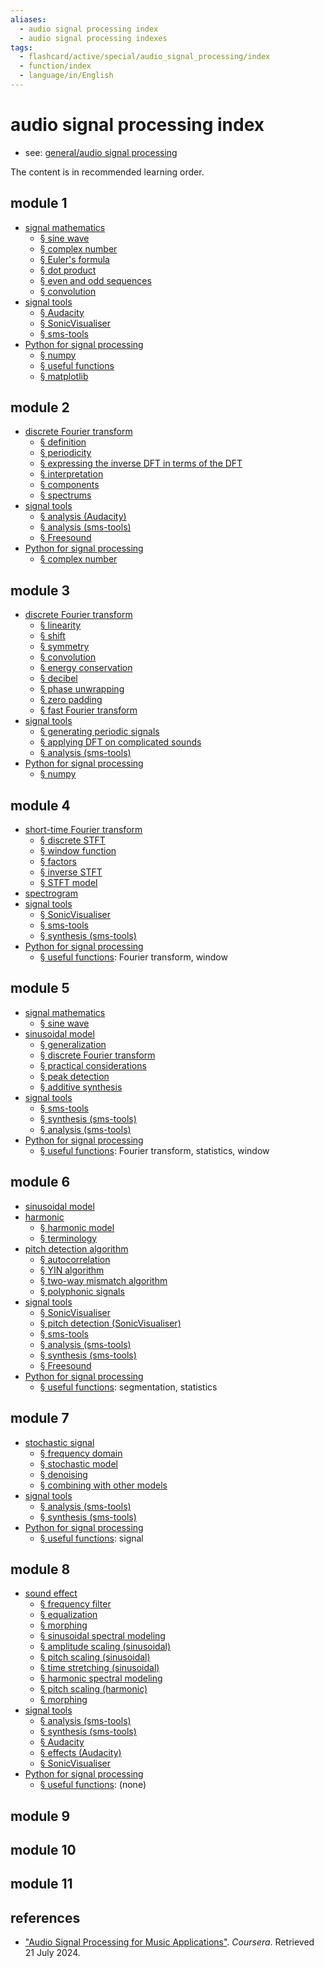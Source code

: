 ```yaml
---
aliases:
  - audio signal processing index
  - audio signal processing indexes
tags:
  - flashcard/active/special/audio_signal_processing/index
  - function/index
  - language/in/English
---
```


# audio signal processing index

- see: [general/audio signal processing](../../general/audio%20signal%20processing.md)

The content is in recommended learning order.

## module 1

- [signal mathematics](signal%20mathematics.md)
  - [§ sine wave](signal%20mathematics.md#sine%20wave)
  - [§ complex number](signal%20mathematics.md#complex%20number)
  - [§ Euler's formula](signal%20mathematics.md#Euler's%20formula)
  - [§ dot product](signal%20mathematics.md#dot%20product)
  - [§ even and odd sequences](signal%20mathematics.md#even%20and%20odd%20sequences)
  - [§ convolution](signal%20mathematics.md#convolution)
- [signal tools](signal%20tools.md)
  - [§ Audacity](signal%20tools.md#Audacity)
  - [§ SonicVisualiser](signal%20tools.md#SonicVisualiser)
  - [§ sms-tools](signal%20tools.md#sms-tools)
- [Python for signal processing](Python%20for%20signal%20processing.md)
  - [§ numpy](Python%20for%20signal%20processing.md#numpy)
  - [§ useful functions](Python%20for%20signal%20processing.md#useful%20functions)
  - [§ matplotlib](Python%20for%20signal%20processing.md#matplotlib)

## module 2

- [discrete Fourier transform](discrete%20Fourier%20transform.md)
  - [§ definition](discrete%20Fourier%20transform.md#definition)
  - [§ periodicity](discrete%20Fourier%20transform.md#periodicity)
  - [§ expressing the inverse DFT in terms of the DFT](discrete%20Fourier%20transform.md#expressing%20the%20inverse%20DFT%20in%20terms%20of%20the%20DFT)
  - [§ interpretation](discrete%20Fourier%20transform.md#interpretation)
  - [§ components](discrete%20Fourier%20transform.md#components)
  - [§ spectrums](discrete%20Fourier%20transform.md#spectrums)
- [signal tools](signal%20tools.md)
  - [§ analysis (Audacity)](signal%20tools.md#analysis%20(Audacity))
  - [§ analysis (sms-tools)](signal%20tools.md#analysis%20(sms-tools))
  - [§ Freesound](signal%20tools.md#Freesound)
- [Python for signal processing](Python%20for%20signal%20processing.md)
  - [§ complex number](Python%20for%20signal%20processing.md#complex%20number)

## module 3

- [discrete Fourier transform](discrete%20Fourier%20transform.md)
  - [§ linearity](discrete%20Fourier%20transform.md#linearity)
  - [§ shift](discrete%20Fourier%20transform.md#shift)
  - [§ symmetry](discrete%20Fourier%20transform.md#symmetry)
  - [§ convolution](discrete%20Fourier%20transform.md#convolution)
  - [§ energy conservation](discrete%20Fourier%20transform.md#energy%20conservation)
  - [§ decibel](discrete%20Fourier%20transform.md#decibel)
  - [§ phase unwrapping](discrete%20Fourier%20transform.md#phase%20unwrapping)
  - [§ zero padding](discrete%20Fourier%20transform.md#zero%20padding)
  - [§ fast Fourier transform](discrete%20Fourier%20transform.md#fast%20Fourier%20transform)
- [signal tools](signal%20tools.md)
  - [§ generating periodic signals](signal%20tools.md#generating%20periodic%20signals)
  - [§ applying DFT on complicated sounds](signal%20tools.md#applying%20DFT%20on%20complicated%20sounds)
  - [§ analysis (sms-tools)](signal%20tools.md#analysis%20(sms-tools))
- [Python for signal processing](Python%20for%20signal%20processing.md)
  - [§ numpy](Python%20for%20signal%20processing.md#numpy)

## module 4

- [short-time Fourier transform](short-time%20Fourier%20transform.md)
  - [§ discrete STFT](short-time%20Fourier%20transform.md#discrete%20STFT)
  - [§ window function](short-time%20Fourier%20transform.md#window%20function)
  - [§ factors](short-time%20Fourier%20transform.md#factors)
  - [§ inverse STFT](short-time%20Fourier%20transform.md#inverse%20STFT)
  - [§ STFT model](short-time%20Fourier%20transform.md#STFT%20model)
- [spectrogram](spectrogram.md)
- [signal tools](signal%20tools.md)
  - [§ SonicVisualiser](signal%20tools.md#SonicVisualiser)
  - [§ sms-tools](signal%20tools.md#sms-tools)
  - [§ synthesis (sms-tools)](signal%20tools.md#synthesis%20(sms-tools))
- [Python for signal processing](Python%20for%20signal%20processing.md)
  - [§ useful functions](Python%20for%20signal%20processing.md#useful%20functions): Fourier transform, window

## module 5

- [signal mathematics](signal%20mathematics.md)
  - [§ sine wave](signal%20mathematics.md#sine%20wave)
- [sinusoidal model](sinusoidal%20model.md)
  - [§ generalization](sinusoidal%20model.md#generalization)
  - [§ discrete Fourier transform](sinusoidal%20model.md#discrete%20Fourier%20transform)
  - [§ practical considerations](sinusoidal%20model.md#practical%20considerations)
  - [§ peak detection](sinusoidal%20model.md#peak%20detection)
  - [§ additive synthesis](sinusoidal%20model.md#additive%20synthesis)
- [signal tools](signal%20tools.md)
  - [§ sms-tools](signal%20tools.md#sms-tools)
  - [§ synthesis (sms-tools)](signal%20tools.md#synthesis%20(sms-tools))
  - [§ analysis (sms-tools)](signal%20tools.md#analysis%20(sms-tools))
- [Python for signal processing](Python%20for%20signal%20processing.md)
  - [§ useful functions](Python%20for%20signal%20processing.md#useful%20functions): Fourier transform, statistics, window

## module 6

- [sinusoidal model](sinusoidal%20model.md)
- [harmonic](harmonic.md)
  - [§ harmonic model](harmonic.md#harmonic%20model)
  - [§ terminology](harmonic.md#terminology)
- [pitch detection algorithm](pitch%20detection%20algorithm.md)
  - [§ autocorrelation](pitch%20detection%20algorithm.md#autocorrelation)
  - [§ YIN algorithm](pitch%20detection%20algorithm.md#YIN%20algorithm)
  - [§ two-way mismatch algorithm](pitch%20detection%20algorithm.md#two-way%20mismatch%20algorithm)
  - [§ polyphonic signals](pitch%20detection%20algorithm.md#polyphonic%20signals)
- [signal tools](signal%20tools.md)
  - [§ SonicVisualiser](signal%20tools.md#SonicVisualiser)
  - [§ pitch detection (SonicVisualiser)](signal%20tools.md#pitch%20detection%20(SonicVisualiser))
  - [§ sms-tools](signal%20tools.md#sms-tools)
  - [§ analysis (sms-tools)](signal%20tools.md#analysis%20(sms-tools))
  - [§ synthesis (sms-tools)](signal%20tools.md#synthesis%20(sms-tools))
  - [§ Freesound](signal%20tools.md#Freesound)
- [Python for signal processing](Python%20for%20signal%20processing.md)
  - [§ useful functions](Python%20for%20signal%20processing.md#useful%20functions): segmentation, statistics

## module 7

- [stochastic signal](stochastic%20signal.md)
  - [§ frequency domain](stochastic%20signal.md#frequency%20domain)
  - [§ stochastic model](stochastic%20signal.md#stochastic%20model)
  - [§ denoising](stochastic%20signal.md#denoising)
  - [§ combining with other models](stochastic%20signal.md#combining%20with%20other%20models)
- [signal tools](signal%20tools.md)
  - [§ analysis (sms-tools)](signal%20tools.md#analysis%20(sms-tools))
  - [§ synthesis (sms-tools)](signal%20tools.md#synthesis%20(sms-tools))
- [Python for signal processing](Python%20for%20signal%20processing.md)
  - [§ useful functions](Python%20for%20signal%20processing.md#useful%20functions): signal

## module 8

- [sound effect](sound%20effect.md)
  - [§ frequency filter](sound%20effect.md#frequency%20filter)
  - [§ equalization](sound%20effect.md#equalization)
  - [§ morphing](sound%20effect.md#morphing)
  - [§ sinusoidal spectral modeling](sound%20effect.md#sinusoidal%20spectral%20modeling)
  - [§ amplitude scaling \(sinusoidal\)](sound%20effect.md#amplitude%20scaling%20(sinusoidal))
  - [§ pitch scaling \(sinusoidal\)](sound%20effect.md#pitch%20scaling%20(sinusoidal))
  - [§ time stretching \(sinusoidal\)](sound%20effect.md#time%20stretching%20(sinusoidal))
  - [§ harmonic spectral modeling](sound%20effect.md#harmonic%20spectral%20modeling)
  - [§ pitch scaling \(harmonic\)](sound%20effect.md#pitch%20scaling%20(harmonic))
  - [§ morphing](sound%20effect.md#morphing)
- [signal tools](signal%20tools.md)
  - [§ analysis \(sms-tools\)](signal%20tools.md#analysis%20(sms-tools))
  - [§ synthesis \(sms-tools\)](signal%20tools.md#synthesis%20(sms-tools))
  - [§ Audacity](signal%20tools.md#Audacity)
  - [§ effects \(Audacity\)](signal%20tools.md#effects%20(Audacity))
  - [§ SonicVisualiser](signal%20tools.md#SonicVisualiser)
- [Python for signal processing](Python%20for%20signal%20processing.md)
  - [§ useful functions](Python%20for%20signal%20processing.md#useful%20functions): \(none\)

## module 9

## module 10

## module 11

## references

- ["Audio Signal Processing for Music Applications"](https://www.coursera.org/learn/audio-signal-processing). _Coursera_. Retrieved 21 July 2024.
